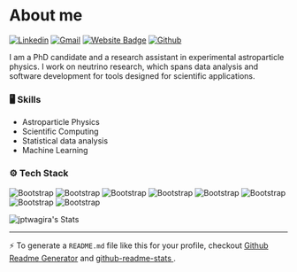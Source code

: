 # About me

[![Linkedin](https://img.shields.io/badge/-LinkedIn-blue?style=flat&logo=Linkedin&logoColor=white)](https://www.linkedin.com/in/jptwagira/)
[![Gmail](https://img.shields.io/badge/-Gmail-c14438?style=flat&logo=Gmail&logoColor=white)](mailto:twagirapeter1@gmail.com)
[![Website Badge](https://img.shields.io/badge/-Website-c14438?style=flat&logo=Google-Chrome&logoColor=white&link=https://jptwagira.github.io)](https://jptwagira.github.io)
[![Github](https://img.shields.io/github/followers/jptwagira?label=Follow&style=social)](https://github.com/jptwagira)

I am a PhD candidate and a research assistant in experimental astroparticle physics. I work on neutrino research, which spans data analysis and software development for tools designed for scientific applications.


### 🖥 Skills

- Astroparticle Physics
- Scientific Computing
- Statistical data analysis
- Machine Learning

### ⚙️ Tech Stack

![Bootstrap](https://img.shields.io/badge/-Python-05122A?style=flat&logo=Python&color=353535) ![Bootstrap](https://img.shields.io/badge/-git-05122A?style=flat&logo=git&color=353535) ![Bootstrap](https://img.shields.io/badge/-Numpy-05122A?style=flat&logo=Numpy&color=353535) ![Bootstrap](https://img.shields.io/badge/-Pandas-05122A?style=flat&logo=Pandas&color=353535) ![Bootstrap](https://img.shields.io/badge/-TensorFlow-05122A?style=flat&logo=TensorFlow&color=353535) ![Bootstrap](https://img.shields.io/badge/-Scikit%20Learn-05122A?style=flat&logo=Scikit-Learn&color=353535) ![Bootstrap](https://img.shields.io/badge/-Matplotlib-05122A?style=flat&logo=Matplotlib&color=353535) ![Bootstrap](https://img.shields.io/badge/-Jupyter%20Notebook-05122A?style=flat&logo=Jupyter-Notebook&color=353535)


![jptwagira's Stats](https://github-readme-stats.vercel.app/api?username=jptwagira&theme=tokyonight&show_icons=true&hide_border=true&count_private=true&hide_title=true)

---
:zap: To generate a `README.md` file like this for your profile, checkout [Github Readme Generator](https://hejazizo-github-profile-readme-srcstreamlit-app-i6skm7.streamlit.app/) and [github-readme-stats
](https://github.com/anuraghazra/github-readme-stats).
